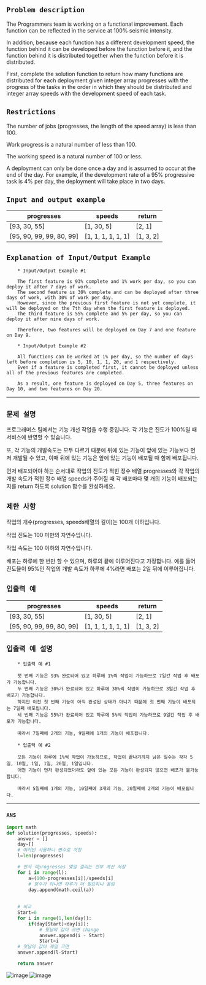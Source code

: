 ## `Problem description`
The Programmers team is working on a functional improvement. Each function can be reflected in the service at 100% seismic intensity.

In addition, because each function has a different development speed, the function behind it can be developed before the function before it, and the function behind it is distributed together when the function before it is distributed.

First, complete the solution function to return how many functions are distributed for each deployment given integer array progresses with the progress of the tasks in the order in which they should be distributed and integer array speeds with the development speed of each task.

## `Restrictions`
The number of jobs (progresses, the length of the speed array) is less than 100.

Work progress is a natural number of less than 100.

The working speed is a natural number of 100 or less.

A deployment can only be done once a day and is assumed to occur at the end of the day. For example, if the development rate of a 95% progressive task is 4% per day, the deployment will take place in two days.


## `Input and output example`

|progresses|speeds|return|
|---|---|---|
|[93, 30, 55]	|[1, 30, 5]	|[2, 1]|
|[95, 90, 99, 99, 80, 99]|[1, 1, 1, 1, 1, 1]|[1, 3, 2]|



## `Explanation of Input/Output Example`

        * Input/Output Example #1
        
        The first feature is 93% complete and 1% work per day, so you can deploy it after 7 days of work.
        The second feature is 30% complete and can be deployed after three days of work, with 30% of work per day. 
        However, since the previous first feature is not yet complete, it will be deployed on the 7th day when the first feature is deployed.
        The third feature is 55% complete and 5% per day, so you can deploy it after nine days of work.

        Therefore, two features will be deployed on Day 7 and one feature on Day 9.

        * Input/Output Example #2
        
        All functions can be worked at 1% per day, so the number of days left before completion is 5, 10, 1, 1, 20, and 1 respectively. 
        Even if a feature is completed first, it cannot be deployed unless all of the previous features are completed.

        As a result, one feature is deployed on Day 5, three features on Day 10, and two features on Day 20.

----
## `문제 설명`
프로그래머스 팀에서는 기능 개선 작업을 수행 중입니다. 각 기능은 진도가 100%일 때 서비스에 반영할 수 있습니다.

또, 각 기능의 개발속도는 모두 다르기 때문에 뒤에 있는 기능이 앞에 있는 기능보다 먼저 개발될 수 있고, 이때 뒤에 있는 기능은 앞에 있는 기능이 배포될 때 함께 배포됩니다.

먼저 배포되어야 하는 순서대로 작업의 진도가 적힌 정수 배열 progresses와 각 작업의 개발 속도가 적힌 정수 배열 speeds가 주어질 때 각 배포마다 몇 개의 기능이 배포되는지를 return 하도록 solution 함수를 완성하세요.

## `제한 사항`
작업의 개수(progresses, speeds배열의 길이)는 100개 이하입니다.

작업 진도는 100 미만의 자연수입니다.

작업 속도는 100 이하의 자연수입니다.

배포는 하루에 한 번만 할 수 있으며, 하루의 끝에 이루어진다고 가정합니다. 예를 들어 진도율이 95%인 작업의 개발 속도가 하루에 4%라면 배포는 2일 뒤에 이루어집니다.


## `입출력 예`

|progresses|speeds|return|
|---|---|---|
|[93, 30, 55]	|[1, 30, 5]	|[2, 1]|
|[95, 90, 99, 99, 80, 99]|[1, 1, 1, 1, 1, 1]|[1, 3, 2]|



## `입출력 예 설명`

        * 입출력 예 #1
        
        첫 번째 기능은 93% 완료되어 있고 하루에 1%씩 작업이 가능하므로 7일간 작업 후 배포가 가능합니다.
        두 번째 기능은 30%가 완료되어 있고 하루에 30%씩 작업이 가능하므로 3일간 작업 후 배포가 가능합니다. 
        하지만 이전 첫 번째 기능이 아직 완성된 상태가 아니기 때문에 첫 번째 기능이 배포되는 7일째 배포됩니다.
        세 번째 기능은 55%가 완료되어 있고 하루에 5%씩 작업이 가능하므로 9일간 작업 후 배포가 가능합니다.

        따라서 7일째에 2개의 기능, 9일째에 1개의 기능이 배포됩니다.

        * 입출력 예 #2
        
        모든 기능이 하루에 1%씩 작업이 가능하므로, 작업이 끝나기까지 남은 일수는 각각 5일, 10일, 1일, 1일, 20일, 1일입니다. 
        어떤 기능이 먼저 완성되었더라도 앞에 있는 모든 기능이 완성되지 않으면 배포가 불가능합니다.

        따라서 5일째에 1개의 기능, 10일째에 3개의 기능, 20일째에 2개의 기능이 배포됩니다.
        
---

###  `ANS`
```python
import math
def solution(progresses, speeds):
    answer = []
    day=[]
    # 여러번 사용하니 변수로 저장 
    l=len(progresses) 

    # 먼저 각progresses 몇일 걸리는 전부 계산 저장
    for i in range(l):
        a=(100-progresses[i])/speeds[i]
        # 정수가 아니면 하루가 더 필요하니 올림
        day.append(math.ceil(a))
        
        
    # 비교 
    Start=0
    for i in range(1,len(day)):
        if(day[Start]<day[i]):
            # 뒷날의 값이 크면 change
            answer.append(i - Start)
            Start=i
    # 첫날의 값이 제일 크면
    answer.append(l-Start)

    return answer
```    
![image](https://user-images.githubusercontent.com/86946575/223905666-bb07b190-b68b-4336-b7d5-dc29ebe936d3.png)
![image](https://user-images.githubusercontent.com/86946575/223905681-eec033a6-6c94-431e-82a6-3dbb7e2c1a13.png)

